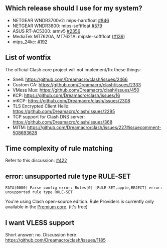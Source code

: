 ## Which release should I use for my system?
* NETGEAR WNDR3700v2: mips-hardfloat [#846](https://github.com/Dreamacro/clash/issues/846)
* NETGEAR WNDR3800: mips-softfloat [#579](https://github.com/Dreamacro/clash/issues/579)
* ASUS RT-AC5300: armv5 [#2356](https://github.com/Dreamacro/clash/issues/2356)
* MediaTek MT7620A, MT7621A: mipsle-softfloat ([#136](https://github.com/Dreamacro/clash/issues/136))
* mips_24kc: [#192](https://github.com/Dreamacro/clash/issues/192)

## List of wontfix
The official Clash core project will not implement/fix these things:

* Snell: https://github.com/Dreamacro/clash/issues/2466
* Custom CA: https://github.com/Dreamacro/clash/issues/2333
* VMess Mux: https://github.com/Dreamacro/clash/issues/450
* KCP: https://github.com/Dreamacro/clash/issues/16
* mKCP: https://github.com/Dreamacro/clash/issues/2308
* TLS Encrypted Client Hello: https://github.com/Dreamacro/clash/issues/2295
* TCP support for Clash DNS server: https://github.com/Dreamacro/clash/issues/368
* MITM: https://github.com/Dreamacro/clash/issues/227#issuecomment-508693628

## Time complexity of rule matching
Refer to this discussion: [#422](https://github.com/Dreamacro/clash/issues/422)

## error: unsupported rule type RULE-SET

```
FATA[0000] Parse config error: Rules[0] [RULE-SET,apple,REJECT] error: unsupported rule type RULE-SET
```

You're using Clash open-source edition. Rule Providers is currently only available in the [Premium core](https://github.com/Dreamacro/clash/releases/tag/premium). (it's free)

## I want VLESS support

Short answer: no. Discussion here https://github.com/Dreamacro/clash/issues/1185